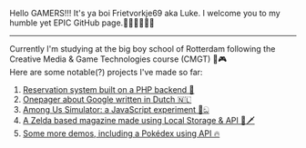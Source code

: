 Hello GAMERS!!! It's ya boi Frietvorkje69 aka Luke. I welcome you to my humble yet EPIC GitHub page.🤣🤣😝🤪🤯😳
***
Currently I'm studying at the big boy school of Rotterdam following the Creative Media & Game Technologies course (CMGT) 👾🎮<br/>
 Here are some notable(?) projects I've made so far:

1. <a href="https://github.com/Frietvorkje69/CLE02.Databases">Reservation system built on a PHP backend 🧠</a>
2. <a href="https://github.com/Frietvorkje69/CLE01">Onepager about Google written in Dutch 🇳🇱</a>
3. <a href="https://github.com/Frietvorkje69/AmongUsSimulator">Among Us Simulator: a JavaScript experiment 📮ඞ</a>
5. <a href="https://github.com/Frietvorkje69/PRG03.Zeldazine">A Zelda based magazine made using Local Storage & API 🧝🗡️</a>
6. <a href="https://github.com/Frietvorkje69/PRG03_DEMOS">Some more demos, including a Pokédex using API 🔥</a>
